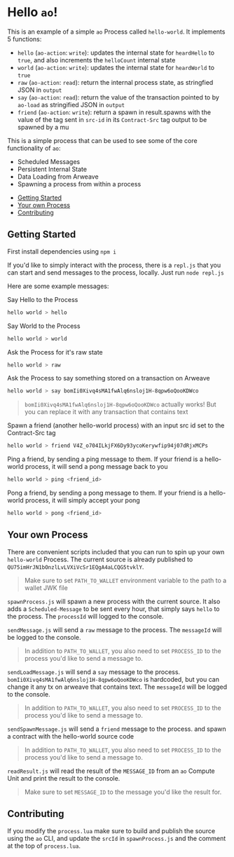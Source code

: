 # Hello `ao`!

This is an example of a simple `ao` Process called `hello-world`. It implements
5 functions:

- `hello` (`ao-action`: `write`): updates the internal state for `heardHello` to
  `true`, and also increments the `helloCount` internal state
- `world` (`ao-action`: `write`): updates the internal state for `heardWorld` to
  `true`
- `raw` (`ao-action`: `read`): return the internal process state, as stringfied
  JSON in `output`
- `say` (`ao-action`: `read`): return the value of the transaction pointed to by
  `ao-load` as stringified JSON in `output`
- `friend` (`ao-action`: `write`): return a spawn in result.spawns with the value
  of the tag sent in `src-id` in its `Contract-Src` tag output to be spawned by a mu

This is a simple process that can be used to see some of the core functionality
of `ao`:

- Scheduled Messages
- Persistent Internal State
- Data Loading from Arweave
- Spawning a process from within a process

<!-- toc -->

- [Getting Started](#getting-started)
- [Your own Process](#your-own-process)
- [Contributing](#contributing)

<!-- tocstop -->

## Getting Started

First install dependencies using `npm i`

If you'd like to simply interact with the process, there is a `repl.js` that you
can start and send messages to the process, locally. Just run `node repl.js`

Here are some example messages:

Say Hello to the Process

```sh
hello world > hello
```

Say World to the Process

```sh
hello world > world
```

Ask the Process for it's raw state

```sh
hello world > raw
```

Ask the Process to say something stored on a transaction on Arweave

```sh
hello world > say bomIi0Xivq4sMA1fwAlq6nsloj1H-8qpw6oQooKDWco
```

> `bomIi0Xivq4sMA1fwAlq6nsloj1H-8qpw6oQooKDWco` actually works! But you can
> replace it with any transaction that contains text

Spawn a friend (another hello-world process) with an input src id set to the Contract-Src tag

```sh
hello world > friend V4Z_o704ILkjFX6Dy93ycoKerywfip94j07dRjxMCPs
```

Ping a friend, by sending a ping message to them. If your friend is a hello-world process, it will send a pong message back to you

```sh
hello world > ping <friend_id>
```

Pong a friend, by sending a pong message to them. If your friend is a hello-world process, it will simply accept your pong

```sh
hello world > pong <friend_id>
```

## Your own Process

There are convenient scripts included that you can run to spin up your own
`hello-world` Process. The current source is already published to
`QU75imHrJN1bOnzlLvLVXiVcSr1EQgA4aLCQG5tvklY`.

> Make sure to set `PATH_TO_WALLET` environment variable to the path to a wallet
> JWK file

`spawnProcess.js` will spawn a new process with the current source. It also adds
a `Scheduled-Message` to be sent every hour, that simply says `hello` to the
process. The `processId` will logged to the console.

`sendMessage.js` will send a `raw` message to the process. The `messageId` will
be logged to the console.

> In addition to `PATH_TO_WALLET`, you also need to set `PROCESS_ID` to the
> process you'd like to send a message to.

`sendLoadMessage.js` will send a `say` message to the process.
`bomIi0Xivq4sMA1fwAlq6nsloj1H-8qpw6oQooKDWco` is hardcoded, but you can change
it any tx on arweave that contains text. The `messageId` will be logged to the
console.

> In addition to `PATH_TO_WALLET`, you also need to set `PROCESS_ID` to the
> process you'd like to send a message to.

`sendSpawnMessage.js` will send a `friend` message to the process.
and spawn a contract with the hello-world source code

> In addition to `PATH_TO_WALLET`, you also need to set `PROCESS_ID` to the
> process you'd like to send a message to.

`readResult.js` will read the result of the `MESSAGE_ID` from an `ao` Compute
Unit and print the result to the console.

> Make sure to set `MESSAGE_ID` to the message you'd like the result for.

## Contributing

If you modify the `process.lua` make sure to build and publish the source using
the `ao` CLI, and update the `srcId` in `spawnProcess.js` and the comment at the
top of `process.lua`.

